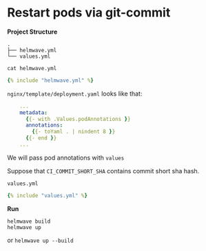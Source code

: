 # Restart pods via git-commit

**Project Structure**

```
.
├── helmwave.yml
└── values.yml
```

`cat helmwave.yml`

```yaml
{% include "helmwave.yml" %}
```

`nginx/template/deployment.yaml` looks like that:

```yaml
    ...
    metadata:  
      {{- with .Values.podAnnotations }}  
      annotations:  
        {{- toYaml . | nindent 8 }}  
      {{- end }}
    ...
```

We will pass pod annotations with  `values`

Suppose that `CI_COMMIT_SHORT_SHA` contains commit short sha hash.

`values.yml`

```yaml
{% include "values.yml" %}
```

**Run**

```shell
helmwave build
helmwave up
```

or `helmwave up --build`
